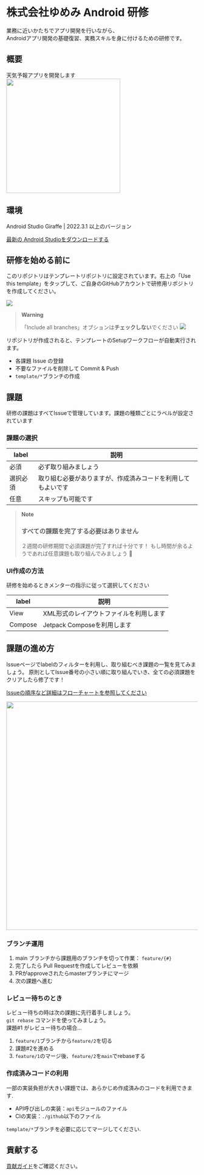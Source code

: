 # 株式会社ゆめみ Android 研修

業務に近いかたちでアプリ開発を行いながら、  
Androidアプリ開発の基礎復習、実務スキルを身に付けるための研修です。

## 概要

天気予報アプリを開発します  
<img src="https://user-images.githubusercontent.com/25225028/218980194-d745e7bf-d470-4235-a2d4-6a7d8bd850bd.gif" width="300">

## 環境

Android Studio Giraffe | 2022.3.1 以上のバージョン

[最新の Android Studioをダウンロードする](https://developer.android.com/studio)

## 研修を始める前に

このリポジトリはテンプレートリポジトリに設定されています。右上の「Use this template」をタップして、ご自身のGitHubアカウントで研修用リポジトリを作成してください。

<img src="https://user-images.githubusercontent.com/25225028/248723114-3db906be-ac27-4072-bab6-b8fa15663b7f.png">

> **Warning**
>
> 「Include all branches」オプションは**チェックしない**でください
> <img src="https://user-images.githubusercontent.com/25225028/248724454-ee7e2890-6742-4e3a-bb0a-2f80a6ccb4ef.png">


リポジトリが作成されると、テンプレートのSetupワークフローが自動実行されます。

- 各課題 Issue の登録
- 不要なファイルを削除して Commit & Push
- `template/*`ブランチの作成

## 課題

研修の課題はすべてIssueで管理しています。課題の種類ごとにラベルが設定されています

### 課題の選択

| label | 説明                             |  
|-------|--------------------------------|  
| 必須    | 必ず取り組みましょう                     |  
| 選択必須  | 取り組む必要がありますが、作成済みコードを利用してもよいです |  
| 任意    | スキップも可能です                      |  

> **Note**
>
> ### すべての課題を完了する必要はありません
>
> ２週間の研修期間で必須課題が完了すれば十分です！ もし時間が余るようであれば任意課題も取り組んでみましょう 💪

### UI作成の方法

研修を始めるときメンターの指示に従って選択してください

| label   | 説明                    |  
|---------|-----------------------|  
| View    | XML形式のレイアウトファイルを利用します |  
| Compose | Jetpack Composeを利用します |  



## 課題の進め方

Issueページでlabelのフィルターを利用し、取り組むべき課題の一覧を見てみましょう。
原則としてIssue番号の小さい順に取り組んでいき、全ての必須課題をクリアしたら修了です！

[Issueの順序など詳細はフローチャートを参照してください](.github/issue_flowchart.md)

<img width="600" src="https://user-images.githubusercontent.com/25225028/220609765-d6c8356d-3074-4f26-a1f6-a1f25c89b36b.png">


### ブランチ運用

1. main ブランチから課題用のブランチを切って作業： `feature/{#}`
2. 完了したら Pull Requestを作成してレビューを依頼
3. PRがapproveされたらmasterブランチにマージ
4. 次の課題へ進む


### レビュー待ちのとき

レビュー待ちの時は次の課題に先行着手しましょう。  
`git rebase` コマンドを使ってみましょう。  
課題#1 がレビュー待ちの場合...

1. `feature/1`ブランチから`feature/2`を切る
2. 課題#2を進める
3. `feature/1`のマージ後、`feature/2`を`main`でrebaseする


### 作成済みコードの利用

一部の実装負担が大きい課題では、あらかじめ作成済みのコードを利用できます.

- API呼び出しの実装：`api`モジュールのファイル
- CIの実装：`./github`以下のファイル

`template/*`ブランチを必要に応じてマージしてください.

## 貢献する

[貢献ガイド](.github/CONTRIBUTING.md)をご確認ください。
